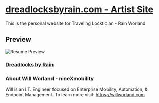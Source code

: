 # [dreadlocksbyrain.com - Artist Site](https://dreadlocksbyrain.com)

This is the personal website for Traveling Locktician - Rain Worland

## Preview

![Resume Preview](https://ninexmobility.github.io/dreadlocksbyrain/img/screenshot.png)

### [Dreadlocks by Rain](https://dreadlocksbyrain.com)

### About Will Worland - nineXmobility

Will is an I.T. Engineer focused on Enterprise Mobility, Automation, & Endpoint Management.
To learn more visit: <https://willworland.com>
